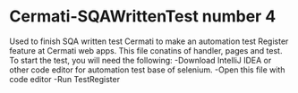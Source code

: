 # Cermati-SQAWrittenTest number 4
Used to finish SQA written test Cermati to make an automation test Register feature at Cermati web apps.
This file conatins of handler, pages and test.
To start the test, you will need the following:
-Download IntelliJ IDEA or other code editor for automation test base of selenium.
-Open this file with code editor
-Run TestRegister
